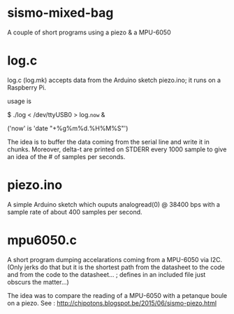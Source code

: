 # sismo-mixed-bag
A couple of short programs using a piezo &amp; a MPU-6050


<h1>log.c</h1>
log.c (log.mk) accepts data from the Arduino sketch piezo.ino;
it runs on a Raspberry Pi.

usage is 

$ ./log < /dev/ttyUSB0 > log.`now` &

('now' is 'date "+%g%m%d.%H%M%S"')

The idea is to buffer the data coming from the serial line
and write it in chunks.  Moreover, delta-t are printed on STDERR every 1000 sample
to give an idea of the # of samples per seconds.

<h1>piezo.ino</h1>
A simple Arduino sketch which ouputs analogread(0) @ 38400 bps with a sample rate
of about 400 samples per second.

<h1>mpu6050.c</h1>
A short program dumping accelarations coming from a MPU-6050 via I2C.
(Only jerks do that but it is the shortest path from the datasheet to the code
and from the code to the datasheet... ; defines in an included file just obscurs
the matter...)

The idea was to compare the reading of a MPU-6050 with a petanque boule on a piezo.
See : http://chipotons.blogspot.be/2015/06/sismo-piezo.html
